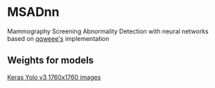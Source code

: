# MSADnn
Mammography Screening Abnormality Detection with neural networks based on [qqweee's](https://github.com/qqwweee/keras-yolo3) implementation
## Weights for models
[Keras Yolo v3 1760x1760 images](https://drive.google.com/open?id=1ao27Ba1vGp23pZZybotnbkG5D7BjC84N)
